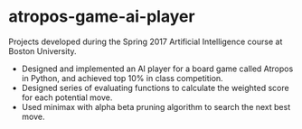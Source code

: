 # atropos-game-ai-player
Projects developed during the Spring 2017 Artificial Intelligence course at Boston University.

* Designed and implemented an AI player for a board game called Atropos in Python, and achieved top
10% in class competition.
* Designed series of evaluating functions to calculate the weighted score for each potential move.
* Used minimax with alpha beta pruning algorithm to search the next best move.
